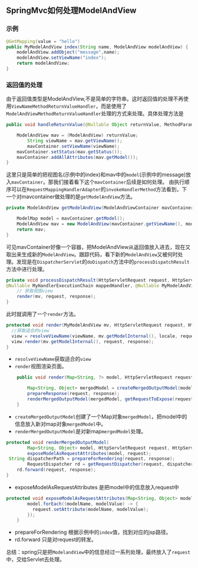## SpringMvc如何处理ModelAndView

### 示例
```java
@GetMapping(value = "hello")
public MyModelAndView index(String name, ModelAndView modelAndView) {
    modelAndView.addObject("message",name);
    modelAndView.setViewName("index");
    return modelAndView;
}
```

### 返回值的处理
由于返回值类型是ModelAndView,不是简单的字符串。这时返回值的处理不再使用`ViewNameMethodReturnValueHandler`，而是使用了`ModelAndViewMethodReturnValueHandler`处理的方式来处理。具体处理方法是
```java
public void handleReturnValue(@Nullable Object returnValue, MethodParameter returnType,ModelAndViewContainer mavContainer, NativeWebRequest webRequest) throws Exception {

    ModelAndView mav = (ModelAndView) returnValue;
        String viewName = mav.getViewName();
        mavContainer.setViewName(viewName);
    mavContainer.setStatus(mav.getStatus());
    mavContainer.addAllAttributes(mav.getModel());
}
```
这里只是简单的把视图名(示例中的index)和mav中的`model`(示例中的message)放入`mavContainer`。那我们接着看下这个`mavContainer`后续是如何处理。
由执行顺序可以在`RequestMappingHandlerAdapter`的`invokeHandlerMethod`方法看到，下一个对mavcontainer做处理的是`getModelAndView`方法。
```java
private ModelAndView getModelAndView(ModelAndViewContainer mavContainer,ModelFactory modelFactory, NativeWebRequest webRequest) throws Exception {

    ModelMap model = mavContainer.getModel();
    ModelAndView mav = new ModelAndView(mavContainer.getViewName(), model, mavContainer.getStatus());
    return mav;
}
```
可见mavContainer好像一个容器，把ModelAndView从返回值放入进去，现在又取出来生成新的`ModelAndView`。跟踪代码，看下新的`ModelAndView`又被何时处理。发现是在`DispatcherServlet`的`doDispatch`方法中的`processDispatchResult`方法中进行处理。
```java
private void processDispatchResult(HttpServletRequest request, HttpServletResponse response,
@Nullable MyHandlerExecutionChain mappedHandler, @Nullable MyModelAndView mv,Exception exception) throws Exception {
    // 获取视图view
    render(mv, request, response);
}
```
此时就调用了一个`render`方法。
```java
protected void render(MyModelAndView mv, HttpServletRequest request, HttpServletResponse response) throws Exception {
  //获取适合的view
  view = resolveViewName(viewName, mv.getModelInternal(), locale, request);
  view.render(mv.getModelInternal(), request, response);
}
```
* `resolveViewName`获取适合的`view`
* `render`视图渲染页面。

```java
    public void render(Map<String, ?> model, HttpServletRequest request, HttpServletResponse response) throws Exception {

        Map<String, Object> mergedModel = createMergedOutputModel(model, request, response);
        prepareResponse(request, response);
        renderMergedOutputModel(mergedModel, getRequestToExpose(request), response);
    }
```
* `createMergedOutputModel`创建了一个Map对象`mergedModel`，把model中的信息放入新对map对象`mergedModel`中。
* `renderMergedOutputModel`是对新map`mergedModel`处理。

```java
protected void renderMergedOutputModel(
        Map<String, Object> model, HttpServletRequest request, HttpServletResponse response) throws Exception {
        exposeModelAsRequestAttributes(model, request);
 String dispatcherPath = prepareForRendering(request, response);
        RequestDispatcher rd = getRequestDispatcher(request, dispatcherPath);
    rd.forward(request, response);
}
```
* exposeModelAsRequestAttributes 是把model中的信息放入request中
```java
protected void exposeModelAsRequestAttributes(Map<String, Object> model, HttpServletRequest request) throws Exception {
        model.forEach((modelName, modelValue) -> {
          request.setAttribute(modelName, modelValue); 
        });
    }
```
* prepareForRendering 根据示例中的`index`值，找到对应的jsp路径。
* rd.forward 只是对request的转发。

总结：spring只是把`ModelandView`中的信息经过一系列处理，最终放入了`request`中，交给Servlet去处理。
